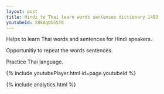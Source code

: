 ```yaml
---
layout: post
title: Hindi to Thai learn words sentences dictionary 1493 
youtubeId: X8kAqOG5Sf8
---
```

 
 
Helps to learn Thai words and sentences for Hindi speakers.

Opportunitiy to repeat the words sentences. 

Practice Thai language. 
 
{% include youtubePlayer.html id=page.youtubeId %}
 
 
{% include analytics.html %}